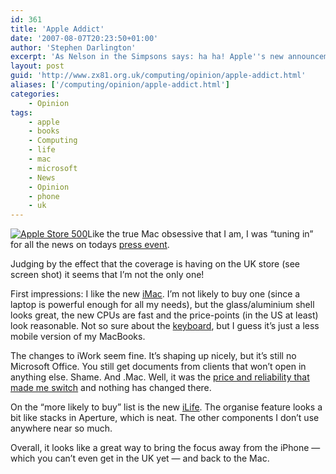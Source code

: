 ```yaml
---
id: 361
title: 'Apple Addict'
date: '2007-08-07T20:23:50+01:00'
author: 'Stephen Darlington'
excerpt: 'As Nelson in the Simpsons says: ha ha! Apple''s new announcements seem to have taken down the UK store.'
layout: post
guid: 'http://www.zx81.org.uk/computing/opinion/apple-addict.html'
aliases: ['/computing/opinion/apple-addict.html']
categories:
    - Opinion
tags:
    - apple
    - books
    - Computing
    - life
    - mac
    - microsoft
    - News
    - Opinion
    - phone
    - uk
---
```


[![Apple Store 500](https://i0.wp.com/www.zx81.org.uk/wp-content/uploads/2007/08/picture-1.thumbnail.png)](/computing/opinion/apple-addict.html/apple-store-500/ "Apple Store 500")Like the true Mac obsessive that I am, I was “tuning in” for all the news on todays [press event](http://www.appleinsider.com/articles/07/07/31/apple_to_host_mac_event_next_tuesday.html).

Judging by the effect that the coverage is having on the UK store (see screen shot) it seems that I’m not the only one!

First impressions: I like the new [iMac](http://www.apple.com/imac/). I’m not likely to buy one (since a laptop is powerful enough for all my needs), but the glass/aluminium shell looks great, the new CPUs are fast and the price-points (in the US at least) look reasonable. Not so sure about the [keyboard](http://www.apple.com/keyboard/), but I guess it’s just a less mobile version of my MacBooks.

The changes to iWork seem fine. It’s shaping up nicely, but it’s still no Microsoft Office. You still get documents from clients that won’t open in anything else. Shame. And .Mac. Well, it was the [price and reliability that made me switch](/computing/opinion/mac-defection.html) and nothing has changed there.

On the “more likely to buy” list is the new [iLife](http://www.apple.com/ilife/). The organise feature looks a bit like stacks in Aperture, which is neat. The other components I don’t use anywhere near so much.

Overall, it looks like a great way to bring the focus away from the iPhone — which you can’t even get in the UK yet — and back to the Mac.